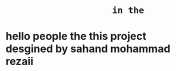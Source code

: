 
#

<h1>

                        in the 
  
</h1>

#

#

<h1>
  
hello people the this project desgined by sahand mohammad rezaii

</h1>

#
